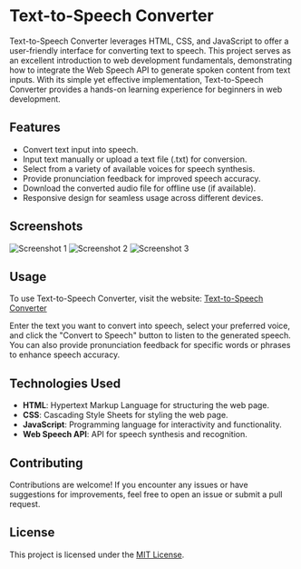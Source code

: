 # Text-to-Speech Converter

Text-to-Speech Converter leverages HTML, CSS, and JavaScript to offer a user-friendly interface for converting text to speech. This project serves as an excellent introduction to web development fundamentals, demonstrating how to integrate the Web Speech API to generate spoken content from text inputs. With its simple yet effective implementation, Text-to-Speech Converter provides a hands-on learning experience for beginners in web development.

## Features

- Convert text input into speech.
- Input text manually or upload a text file (.txt) for conversion.
- Select from a variety of available voices for speech synthesis.
- Provide pronunciation feedback for improved speech accuracy.
- Download the converted audio file for offline use (if available).
- Responsive design for seamless usage across different devices.

## Screenshots

![Screenshot 1](https://drive.google.com/uc?id=1NYrN9MB-6Q9q-UeJtWcnRc1yJtIdPpx1)
![Screenshot 2](https://drive.google.com/uc?id=1f4Fn2Hx96L5FYz8rbYKmXfCsbDQHeL0k)
![Screenshot 3](https://drive.google.com/uc?id=1UKHxhtkkkl4Vawt9Laz-ebjFNQOwWaaz)


## Usage

To use Text-to-Speech Converter, visit the website:
[Text-to-Speech Converter](https://text-to-speech-converter-one.vercel.app/)

Enter the text you want to convert into speech, select your preferred voice, and click the "Convert to Speech" button to listen to the generated speech. You can also provide pronunciation feedback for specific words or phrases to enhance speech accuracy.

## Technologies Used

- **HTML**: Hypertext Markup Language for structuring the web page.
- **CSS**: Cascading Style Sheets for styling the web page.
- **JavaScript**: Programming language for interactivity and functionality.
- **Web Speech API**: API for speech synthesis and recognition.

## Contributing

Contributions are welcome! If you encounter any issues or have suggestions for improvements, feel free to open an issue or submit a pull request.

## License

This project is licensed under the [MIT License](LICENSE).
